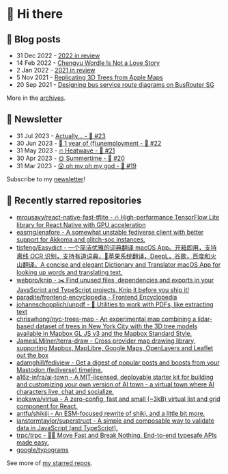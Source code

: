 # 👋 Hi there

## 📝 Blog posts

<!-- feed start -->
- 31 Dec 2022 - [2022 in review](https://cheeaun.com/blog/2022/12/2022-in-review/)
- 14 Feb 2022 - [Chengyu Wordle Is Not a Love Story](https://cheeaun.com/blog/2022/02/chengyu-wordle-is-not-a-love-story/)
- 2 Jan 2022 - [2021 in review](https://cheeaun.com/blog/2022/01/2021-in-review/)
- 5 Nov 2021 - [Replicating 3D Trees from Apple Maps](https://cheeaun.com/blog/2021/11/replicating-3d-trees-apple-maps/)
- 20 Sep 2021 - [Designing bus service route diagrams on BusRouter SG](https://cheeaun.com/blog/2021/09/bus-service-route-diagrams-busrouter-sg/)
<!-- feed end -->

More in the [archives](https://cheeaun.com/blog/archives/).

## 📰 Newsletter

<!-- newsletter start -->
- 31 Jul 2023 - [Actually… - 🥫 #23](https://cheeaun.substack.com/p/actually-23)
- 30 Jun 2023 - [🎂 1 year of (f)unemployment - 🥫 #22](https://cheeaun.substack.com/p/1-year-of-funemployment-22)
- 31 May 2023 - [🔥 Heatwave - 🥫 #21](https://cheeaun.substack.com/p/heatwave-21)
- 30 Apr 2023 - [🌞 Summertime - 🥫 #20](https://cheeaun.substack.com/p/summertime-20)
- 31 Mar 2023 - [😲 oh my oh my god - 🥫 #19](https://cheeaun.substack.com/p/oh-my-oh-my-god-19)
<!-- newsletter end -->

Subscribe to my [newsletter](https://cheeaun.substack.com/)!

## 🌟 Recently starred repositories

<!-- starred repos start -->
- [mrousavy/react-native-fast-tflite - 🔥 High-performance TensorFlow Lite library for React Native with GPU acceleration](https://github.com/mrousavy/react-native-fast-tflite)
- [easrng/enafore - A somewhat unstable fediverse client with better support for Akkoma and glitch-soc instances.](https://github.com/easrng/enafore)
- [tisfeng/Easydict - 一个简洁优雅的词典翻译 macOS App。开箱即用，支持离线 OCR 识别，支持有道词典，🍎苹果系统翻译，DeepL，谷歌，百度和火山翻译。A concise and elegant Dictionary and Translator macOS App for looking up words and translating text. ](https://github.com/tisfeng/Easydict)
- [webpro/knip - ✂️  Find unused files, dependencies and exports in your JavaScript and TypeScript projects. Knip it before you ship it!](https://github.com/webpro/knip)
- [paradite/frontend-encyclopedia - Frontend Encyclopedia](https://github.com/paradite/frontend-encyclopedia)
- [johannschopplich/unpdf - 📄 Utilities to work with PDFs, like extracting text](https://github.com/johannschopplich/unpdf)
- [chriswhong/nyc-trees-map - An experimental map combining a lidar-based dataset of trees in New York City with the 3D tree models available in Mapbox GL JS v3 and the Mapbox Standard Style.](https://github.com/chriswhong/nyc-trees-map)
- [JamesLMilner/terra-draw - Cross provider map drawing library, supporting Mapbox, MapLibre, Google Maps, OpenLayers and Leaflet out the box ](https://github.com/JamesLMilner/terra-draw)
- [adamghill/fediview - Get a digest of popular posts and boosts from your Mastodon (fediverse) timeline.](https://github.com/adamghill/fediview)
- [a16z-infra/ai-town - A MIT-licensed, deployable starter kit for building and customizing your own version of AI town - a virtual town where AI characters live, chat and socialize.](https://github.com/a16z-infra/ai-town)
- [inokawa/virtua - A zero-config, fast and small (~3kB) virtual list and grid component for React.](https://github.com/inokawa/virtua)
- [antfu/shikiji - An ESM-focused rewrite of shiki, and a little bit more.](https://github.com/antfu/shikiji)
- [ianstormtaylor/superstruct - A simple and composable way to validate data in JavaScript (and TypeScript).](https://github.com/ianstormtaylor/superstruct)
- [trpc/trpc - 🧙‍♀️  Move Fast and Break Nothing. End-to-end typesafe APIs made easy. ](https://github.com/trpc/trpc)
- [google/typograms](https://github.com/google/typograms)
<!-- starred repos end -->

See more of [my starred repos](https://github.com/stars/cheeaun/).
